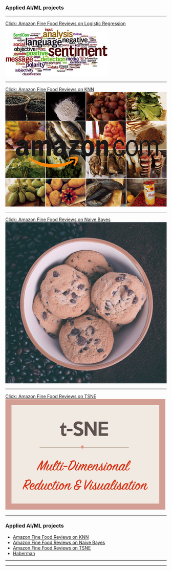 ### Applied AI/ML projects 

---
[Click: Amazon Fine Food Reviews on Logistic Regression](https://github.com/saidaml/My_AAIC_projects/blob/master/Amazon%20Fine%20Food%20Reviews%20Analysis_Logistic%20Regression.ipynb)
<img src="images/amaz4.jpeg?raw=true"/>

---

[Click: Amazon Fine Food Reviews on KNN](https://github.com/saidaml/My_AAIC_projects/blob/master/Amazon-Reviews-on-KNN_100K.pdf)
<img src="images/amaz.png?raw=true"/>

---
[Click: Amazon Fine Food Reviews on Naive Bayes](https://github.com/saidaml/My_AAIC_projects/blob/master/Amazon-Reviews-on-NB.ipynb)
<img src="images/amaz2.jpg?raw=true"/>

---
[Click: Amazon Fine Food Reviews on TSNE](https://github.com/saidaml/My_AAIC_projects/blob/master/Amazon_Review_TSNE.ipynb)
<img src="images/tsne.png?raw=true"/>

---

### Applied AI/ML projects 

- [Amazon Fine Food Reviews on KNN](https://github.com/saidaml/My_AAIC_projects/blob/master/Amazon-Reviews-on-KNN_100K.pdf)
- [Amazon Fine Food Reviews on Naive Bayes](https://github.com/saidaml/My_AAIC_projects/blob/master/Amazon-Reviews-on-NB.ipynb)
- [Amazon Fine Food Reviews on TSNE](https://github.com/saidaml/My_AAIC_projects/blob/master/Amazon_Review_TSNE.ipynb)
- [Haberman](https://github.com/saidaml/My_AAIC_projects/blob/master/Exercise_habermanfinal.ipynb)
 

---



---
<p style="font-size:12px"> 
